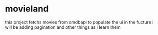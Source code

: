 # movieland
this project fetchs movies from omdbapi to populate the ui
in the fucture i will be adding pagination and other things as i learn them
